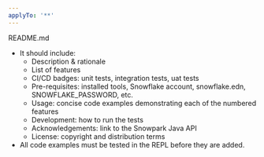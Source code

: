 ```yaml
---
applyTo: '**'
---
```


README.md
- It should include:
  - Description & rationale
  - List of features
  - CI/CD badges: unit tests, integration tests, uat tests
  - Pre-requisites: installed tools, Snowflake account, snowflake.edn, SNOWFLAKE_PASSWORD, etc.
  - Usage: concise code examples demonstrating each of the numbered features
  - Development: how to run the tests
  - Acknowledgements: link to the Snowpark Java API
  - License: copyright and distribution terms
- All code examples must be tested in the REPL before they are added.